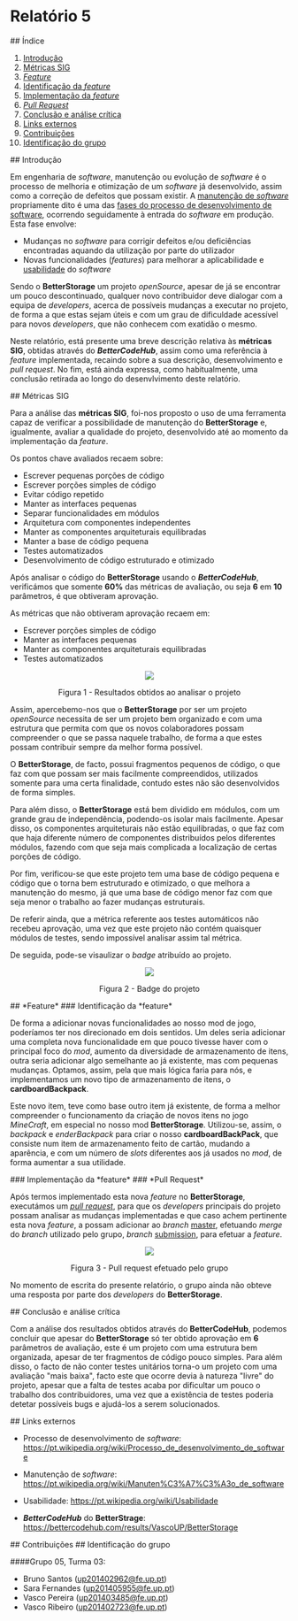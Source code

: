 # Relatório 5



<a name="index">
## Índice


1. [Introdução](#introduction)
2. [Métricas SIG](#metricas)
3. [*Feature*](#feature)
  1. [Identificação da *feature*](#idFeature)
  2. [Implementação da *feature*](#impFeature)
  3. [*Pull Request*](#pull)
4. [Conclusão e análise crítica](#conclusion)
5. [Links externos](#links)
6. [Contribuições](#contributions)
7. [Identificação do grupo](#idGrupo)


<a name="introduction">
## Introdução


Em engenharia de *software*, manutenção ou evolução de *software* é o processo de melhoria e otimização de um *software* já desenvolvido, assim como a correção de defeitos que possam existir. 
A [manutenção de *software*](https://pt.wikipedia.org/wiki/Manuten%C3%A7%C3%A3o_de_software) propriamente dito é uma das [fases do processo de desenvolvimento de software](https://pt.wikipedia.org/wiki/Processo_de_desenvolvimento_de_software), ocorrendo seguidamente à entrada do *software* em produção. Esta fase envolve:

-	Mudanças no *software* para corrigir defeitos e/ou deficiências encontradas aquando da utilização por parte do utilizador
- Novas funcionalidades (*features*) para melhorar a aplicabilidade e [usabilidade](https://pt.wikipedia.org/wiki/Usabilidade) do *software*

Sendo o **BetterStorage** um projeto *openSource*, apesar de já se encontrar um pouco descontinuado, qualquer novo contribuidor deve dialogar com a equipa de *developers*, acerca de possíveis mudanças a executar no projeto, de forma a que estas sejam úteis e com um grau de dificuldade acessível para novos *developers*, que não conhecem com exatidão o mesmo.

Neste relatório, está presente uma breve descrição relativa às **métricas SIG**, obtidas através do ***BetterCodeHub***, assim como uma referência à *feature* implementada, recaindo sobre a sua descrição, desenvolvimento e *pull request*. No fim, está ainda expressa, como habitualmente, uma conclusão retirada ao longo do desenvlvimento deste relatório.


<a name="metricas">
## Métricas SIG


Para a análise das **métricas SIG**, foi-nos proposto o uso de uma ferramenta capaz de verificar a possibilidade de manutenção do **BetterStorage** e, igualmente, avaliar a qualidade do projeto, desenvolvido até ao momento da implementação da *feature*.

Os pontos chave avaliados recaem sobre:

- Escrever pequenas porções de código
- Escrever porções simples de código
- Evitar código repetido
- Manter as interfaces pequenas
- Separar funcionalidades em módulos
- Arquitetura com componentes independentes
-	Manter as componentes arquiteturais equilibradas
-	Manter a base de código pequena
-	Testes automatizados
-	Desenvolvimento de código estruturado e otimizado


Após analisar o código do **BetterStorage** usando o ***BetterCodeHub***, verificámos que somente **60%** das métricas de avaliação, ou seja **6** em **10** parâmetros, é que obtiveram aprovação.

As métricas que não obtiveram aprovação recaem em:

- Escrever porções simples de código
- Manter as interfaces pequenas
-	Manter as componentes arquiteturais equilibradas
-	Testes automatizados



<p align="center">
  <img src='https://github.com/VascoUP/BetterStorage/blob/master/ESOF-docs/resources/betterCode.png'>
</p>
<p align="center">Figura 1 - Resultados obtidos ao analisar o projeto</p>



Assim, apercebemo-nos que o **BetterStorage** por ser um projeto *openSource* necessita de ser um projeto bem organizado e com uma estrutura que permita com que os novos colaboradores possam compreender o que se passa naquele trabalho, de forma a que estes possam contribuir sempre da melhor forma possível.

O **BetterStorage**, de facto, possui fragmentos pequenos de código, o que faz com que possam ser mais facilmente compreendidos, utilizados somente para uma certa finalidade, contudo estes não são desenvolvidos de forma simples.

Para além disso, o **BetterStorage** está bem dividido em módulos, com um grande grau de independência, podendo-os isolar mais facilmente. Apesar disso, os componentes arquiteturais não estão equilibradas, o que faz com que haja diferente número de componentes distribuídos pelos diferentes módulos, fazendo com que seja mais complicada a localização de certas porções de código.

Por fim, verificou-se que este projeto tem uma base de código pequena e código que o torna bem estruturado e otimizado, o que melhora a manutenção do mesmo, já que uma base de código menor faz com que seja menor o trabalho ao fazer mudanças estruturais.

De referir ainda, que a métrica referente aos testes automáticos não recebeu aprovação, uma vez que este projeto não contém quaisquer módulos de testes, sendo impossível analisar assim tal métrica.

De seguida, pode-se visaulizar o *badge* atribuído ao projeto.



<p align="center">
  <img src='https://bettercodehub.com/edge/badge/VascoUP/BetterStorage'>
</p>
<p align="center">Figura 2 - Badge do projeto</p>



<a name="feature">
## *Feature*


<a name="idFeature">
### Identificação da *feature*

De forma a adicionar novas funcionalidades ao nosso mod de jogo, poderíamos ter nos direcionado em dois sentidos. Um deles seria adicionar uma completa nova funcionalidade em que pouco tivesse haver com o principal foco do *mod*, aumento da diversidade de armazenamento de itens, outra seria adicionar algo semelhante ao já existente, mas com pequenas mudanças. Optamos, assim, pela que mais lógica faria para nós, e implementamos um novo tipo de armazenamento de itens, o **cardboardBackpack**.

Este novo item, teve como base outro item já existente, de forma a melhor compreender o funcionamento da criação de novos itens no jogo *MineCraft*, em especial no nosso mod **BetterStorage**. Utilizou-se, assim, o *backpack* e *enderBackpack* para criar o nosso **cardboardBackPack**, que consiste num item de armazenamento feito de cartão, mudando a aparência, e com um número de *slots* diferentes aos já usados no *mod*, de forma aumentar a sua utilidade.



<a name="impFeature">
### Implementação da *feature*


<a name="pull">
### *Pull Request*


Após termos implementado esta nova *feature* no **BetterStorage**, executámos um [*pull request*](https://github.com/copygirl/BetterStorage/pull/321), para que os *developers* principais do projeto possam analisar as mudanças implementadas e que caso achem pertinente esta nova *feature*, a possam adicionar ao *branch* [master](https://github.com/copygirl/BetterStorage), efetuando *merge* do *branch* utilizado pelo grupo, *branch* [submission](https://github.com/VascoUP/BetterStorage/tree/submission), para efetuar a *feature*.


<p align="center">
  <img src='https://github.com/VascoUP/BetterStorage/blob/master/ESOF-docs/resources/pullFeature.png'>
</p>
<p align="center">Figura 3 - Pull request efetuado pelo grupo</p>


No momento de escrita do presente relatório, o grupo ainda não obteve uma resposta por parte dos *developers* do **BetterStorage**.


<a name="conclusion">
## Conclusão e análise crítica


Com a análise dos resultados obtidos através do **BetterCodeHub**, podemos concluir que apesar do **BetterStorage** só ter obtido aprovação em **6** parâmetros de avaliação, este é um projeto com uma estrutura bem organizada, apesar de ter fragmentos de código pouco simples. Para além disso, o facto de não conter testes unitários torna-o um projeto com uma avaliação "mais baixa", facto este que ocorre devia à natureza "livre" do projeto, apesar que a falta de testes acaba por dificultar um pouco o trabalho dos contribuidores, uma vez que a existência de testes poderia detetar possíveis bugs e ajudá-los a serem solucionados.


<a name="links">
## Links externos


- Processo de desenvolvimento de *software*: 
      https://pt.wikipedia.org/wiki/Processo_de_desenvolvimento_de_software
      
- Manutenção de *software*: 
      https://pt.wikipedia.org/wiki/Manuten%C3%A7%C3%A3o_de_software
      
- Usabilidade: 
      https://pt.wikipedia.org/wiki/Usabilidade
      
- ***BetterCodeHub*** do **BetterStrage**: 
      https://bettercodehub.com/results/VascoUP/BetterStorage


<a name="contributions">
## Contribuições


<a name="idGrupo">
## Identificação do grupo


####Grupo 05, Turma 03:

   - Bruno Santos (up201402962@fe.up.pt)
   - Sara Fernandes (up201405955@fe.up.pt)
   - Vasco Pereira (up201403485@fe.up.pt)
   - Vasco Ribeiro (up201402723@fe.up.pt)

